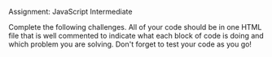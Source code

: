 Assignment: JavaScript Intermediate

Complete the following challenges. All of your code should be in one HTML file that is well commented to indicate what each block of code is doing and which problem you are solving. Don't forget to test your code as you go!